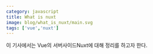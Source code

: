 ```yaml
---
category: javascript
title: What is nuxt
image: blog/what_is_nuxt/main.svg
tags: ['vue','nuxt']
---
```


<v-image src="blog/what_is_nuxt/main.svg"></v-image>

이 기사에서는 Vue의 서버사이드Nuxt에 대해 정리를 하고자 한다.
